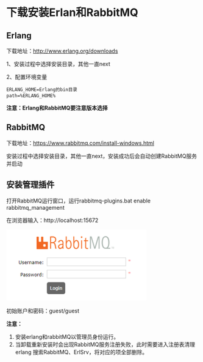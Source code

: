 # 下载安装Erlan和RabbitMQ

## Erlang

下载地址：http://www.erlang.org/downloads

1、安装过程中选择安装目录，其他一直next

2、配置环境变量

```
ERLANG_HOME=Erlang的bin目录
path=%ERLANG_HOME%
```

**注意：Erlang和RabbitMQ要注意版本选择**

## RabbitMQ

下载地址：https://www.rabbitmq.com/install-windows.html

安装过程中选择安装目录，其他一直next，安装成功后会自动创建RabbitMQ服务并启动

## 安装管理插件

打开RabbitMQ运行窗口，运行rabbitmq-plugins.bat enable rabbitmq_management

在浏览器输入：http://localhost:15672

![](.\img\管理工具.png)

初始账户和密码：guest/guest

**注意：**

1. 安装erlang和rabbitMQ以管理员身份运行。
2. 当卸载重新安装时会出现RabbitMQ服务注册失败，此时需要进入注册表清理erlang
   搜索RabbitMQ、ErlSrv，将对应的项全部删除。

